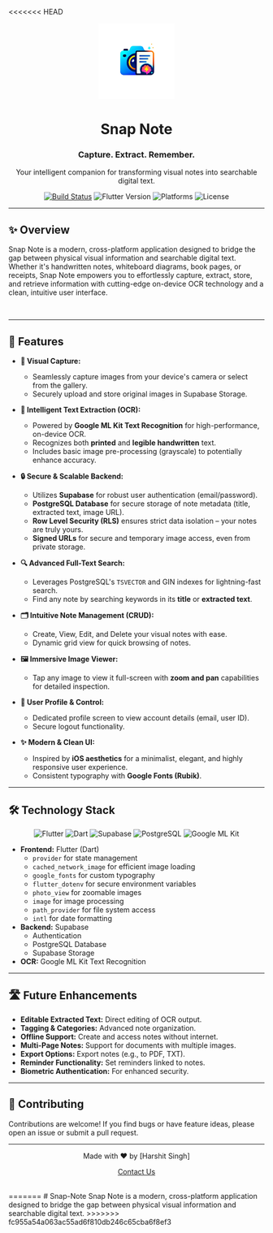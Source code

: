 <<<<<<< HEAD
<div align="center">
  <img src="https://raw.githubusercontent.com/harshitsingh070/Snap-Note/main/assets/images/logo.png" alt="Snap Note Logo" width="150" height="150">
  <h1>Snap Note</h1>
  <p><h3>Capture. Extract. Remember.</h3></p>
  <p>Your intelligent companion for transforming visual notes into searchable digital text.</p>

  <p>
    <a href="https://github.com/harshitsingh070/Snap-Note/actions"><img src="https://github.com/harshitsingh070/Snap-Note/workflows/flutter/badge.svg" alt="Build Status"></a>
    <img src="https://img.shields.io/badge/Flutter-3.x.x-blue?logo=flutter" alt="Flutter Version">
    <img src="https://img.shields.io/badge/Platform-Android%20%7C%20iOS%20%7C%20Web-lightgrey" alt="Platforms">
    <img src="https://img.shields.io/badge/License-MIT-green" alt="License">
  </p>
</div>

---

## ✨ Overview

Snap Note is a modern, cross-platform application designed to bridge the gap between physical visual information and searchable digital text. Whether it's handwritten notes, whiteboard diagrams, book pages, or receipts, Snap Note empowers you to effortlessly capture, extract, store, and retrieve information with cutting-edge on-device OCR technology and a clean, intuitive user interface.

<br>

---

## 🚀 Features

-   **📸 Visual Capture:**
    -   Seamlessly capture images from your device's camera or select from the gallery.
    -   Securely upload and store original images in Supabase Storage.

-   **🧠 Intelligent Text Extraction (OCR):**
    -   Powered by **Google ML Kit Text Recognition** for high-performance, on-device OCR.
    -   Recognizes both **printed** and **legible handwritten** text.
    -   Includes basic image pre-processing (grayscale) to potentially enhance accuracy.

-   **🔒 Secure & Scalable Backend:**
    -   Utilizes **Supabase** for robust user authentication (email/password).
    -   **PostgreSQL Database** for secure storage of note metadata (title, extracted text, image URL).
    -   **Row Level Security (RLS)** ensures strict data isolation – your notes are truly yours.
    -   **Signed URLs** for secure and temporary image access, even from private storage.

-   **🔍 Advanced Full-Text Search:**
    -   Leverages PostgreSQL's `TSVECTOR` and GIN indexes for lightning-fast search.
    -   Find any note by searching keywords in its **title** or **extracted text**.

-   **🗂️ Intuitive Note Management (CRUD):**
    -   Create, View, Edit, and Delete your visual notes with ease.
    -   Dynamic grid view for quick browsing of notes.

-   **🖼️ Immersive Image Viewer:**
    -   Tap any image to view it full-screen with **zoom and pan** capabilities for detailed inspection.

-   **👤 User Profile & Control:**
    -   Dedicated profile screen to view account details (email, user ID).
    -   Secure logout functionality.

-   **✨ Modern & Clean UI:**
    -   Inspired by **iOS aesthetics** for a minimalist, elegant, and highly responsive user experience.
    -   Consistent typography with **Google Fonts (Rubik)**.

---

## 🛠️ Technology Stack

<p align="center">
  <img src="https://img.shields.io/badge/Flutter-Official_SDK-blue?style=for-the-badge&logo=flutter" alt="Flutter">
  <img src="https://img.shields.io/badge/Dart-Language-0175C2?style=for-the-badge&logo=dart" alt="Dart">
  <img src="https://img.shields.io/badge/Supabase-Backend%20as%20a%20Service-3FC087?style=for-the-badge&logo=supabase" alt="Supabase">
  <img src="https://img.shields.io/badge/PostgreSQL-Database-336791?style=for-the-badge&logo=postgresql" alt="PostgreSQL">
  <img src="https://img.shields.io/badge/Google%20ML%20Kit-OCR-4285F4?style=for-the-badge&logo=google" alt="Google ML Kit">
</p>

-   **Frontend:** Flutter (Dart)
    -   `provider` for state management
    -   `cached_network_image` for efficient image loading
    -   `google_fonts` for custom typography
    -   `flutter_dotenv` for secure environment variables
    -   `photo_view` for zoomable images
    -   `image` for image processing
    -   `path_provider` for file system access
    -   `intl` for date formatting
-   **Backend:** Supabase
    -   Authentication
    -   PostgreSQL Database
    -   Supabase Storage
-   **OCR:** Google ML Kit Text Recognition

---

## 🛣️ Future Enhancements

-   **Editable Extracted Text:** Direct editing of OCR output.
-   **Tagging & Categories:** Advanced note organization.
-   **Offline Support:** Create and access notes without internet.
-   **Multi-Page Notes:** Support for documents with multiple images.
-   **Export Options:** Export notes (e.g., to PDF, TXT).
-   **Reminder Functionality:** Set reminders linked to notes.
-   **Biometric Authentication:** For enhanced security.

---

## 🤝 Contributing

Contributions are welcome! If you find bugs or have feature ideas, please open an issue or submit a pull request.

---


<div align="center">
  <p>Made with ❤️ by [Harshit Singh]</p>
  <p><a href="mailto:harshitsingh2807@gmail.com">Contact Us</a></p>
</div>

<br>
=======
# Snap-Note
Snap Note is a modern, cross-platform application designed to bridge the gap between physical visual information and searchable digital text.
>>>>>>> fc955a54a063ac55ad6f810db246c65cba6f8ef3
